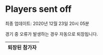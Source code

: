 # Players sent off
최종 업데이트: 2020년 12월 23일 20시 05분


경기 중 오류가 발생하는 경우 자동으로 퇴장됩니다.


| 퇴장된 참가자 |
|:---:|